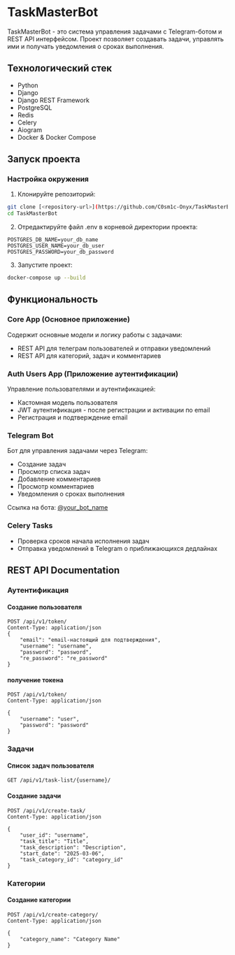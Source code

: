# TaskMasterBot

TaskMasterBot - это система управления задачами с Telegram-ботом и REST API интерфейсом. Проект позволяет создавать задачи, управлять ими и получать уведомления о сроках выполнения.

## Технологический стек

- Python
- Django
- Django REST Framework
- PostgreSQL
- Redis
- Celery
- Aiogram
- Docker & Docker Compose

## Запуск проекта

### Настройка окружения

1. Клонируйте репозиторий:
```bash
git clone [<repository-url>](https://github.com/C0sm1c-Onyx/TaskMasterBot.git)
cd TaskMasterBot
```

2. Отредактируйте файл .env в корневой директории проекта:
```env
POSTGRES_DB_NAME=your_db_name
POSTGRES_USER_NAME=your_db_user
POSTGRES_PASSWORD=your_db_password
```

3. Запустите проект:
```bash
docker-compose up --build
```

## Функциональность

### Core App (Основное приложение)

Содержит основные модели и логику работы с задачами:

- REST API для телеграм пользователей и отправки уведомлений
- REST API для категорий, задач и комментариев

### Auth Users App (Приложение аутентификации)

Управление пользователями и аутентификацией:

- Кастомная модель пользователя
- JWT аутентификация - после регистрации и активации по email
- Регистрация и подтверждение email

### Telegram Bot

Бот для управления задачами через Telegram:

- Создание задач
- Просмотр списка задач
- Добавление комментариев
- Просмотр комментариев
- Уведомления о сроках выполнения

Ссылка на бота: [@your_bot_name](https://t.me/TodoListMasterBot)

### Celery Tasks

- Проверка сроков начала исполнения задач
- Отправка уведомлений в Telegram о приближающихся дедлайнах

## REST API Documentation

### Аутентификация

#### Создание пользователя
```http
POST /api/v1/token/
Content-Type: application/json
{
    "email": "email-настоящий для подтверждения",
    "username": "username",
    "password": "password",
    "re_password": "re_password"
}
```

#### получение токена
```http
POST /api/v1/token/
Content-Type: application/json

{
    "username": "user",
    "password": "password"
}
```

### Задачи

#### Список задач пользователя
```http
GET /api/v1/task-list/{username}/
```

#### Создание задачи
```http
POST /api/v1/create-task/
Content-Type: application/json

{
    "user_id": "username",
    "task_title": "Title",
    "task_description": "Description",
    "start_date": "2025-03-06",
    "task_category_id": "category_id"
}
```

### Категории

#### Создание категории
```http
POST /api/v1/create-category/
Content-Type: application/json

{
    "category_name": "Category Name"
}
```
